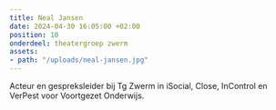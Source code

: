```yaml
---
title: Neal Jansen
date: 2024-04-30 16:05:00 +02:00
position: 10
onderdeel: theatergroep zwerm
assets:
- path: "/uploads/neal-jansen.jpg"
---
```


Acteur en gespreksleider bij Tg Zwerm in iSocial, Close, InControl en VerPest voor Voortgezet Onderwijs.
